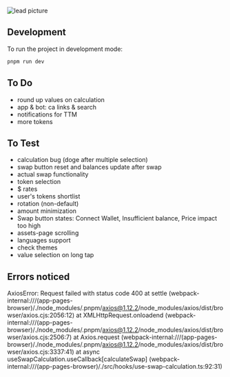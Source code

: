 ![lead picture](http://what-swap.vercel.app/lead.png)

## Development

To run the project in development mode:

```bash
pnpm run dev
```

## To Do

+ round up values on calculation
+ app & bot: ca links & search
+ notifications for TTM
+ more tokens

## To Test 

+ calculation bug (doge after multiple selection)
+ swap button reset and balances update after swap
+ actual swap functionality
+ token selection
+ $ rates
+ user's tokens shortlist
+ rotation (non-default)
+ amount minimization
+ Swap button states: Connect Wallet, Insufficient balance, Price impact too high
+ assets-page scrolling
+ languages support
+ check themes
+ value selection on long tap

## Errors noticed

AxiosError: Request failed with status code 400
    at settle (webpack-internal:///(app-pages-browser)/./node_modules/.pnpm/axios@1.12.2/node_modules/axios/dist/browser/axios.cjs:2056:12)
    at XMLHttpRequest.onloadend (webpack-internal:///(app-pages-browser)/./node_modules/.pnpm/axios@1.12.2/node_modules/axios/dist/browser/axios.cjs:2506:7)
    at Axios.request (webpack-internal:///(app-pages-browser)/./node_modules/.pnpm/axios@1.12.2/node_modules/axios/dist/browser/axios.cjs:3337:41)
    at async useSwapCalculation.useCallback[calculateSwap] (webpack-internal:///(app-pages-browser)/./src/hooks/use-swap-calculation.ts:92:31)